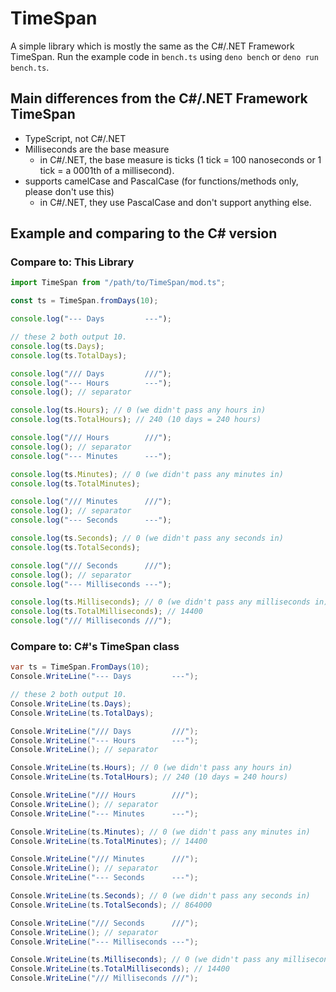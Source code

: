 # TimeSpan

A simple library which is mostly the same as the C#/.NET Framework TimeSpan. Run
the example code in `bench.ts` using `deno bench` or `deno run bench.ts`.

## Main differences from the C#/.NET Framework TimeSpan

-   TypeScript, not C#/.NET
-   Milliseconds are the base measure
    -   in C#/.NET, the base measure is ticks (1 tick = 100 nanoseconds or 1 tick =
        a 0001th of a millisecond).
-   supports camelCase and PascalCase (for functions/methods only, please don't
    use this)
    -   in C#/.NET, they use PascalCase and don't support anything else.

## Example and comparing to the C# version

### Compare to: This Library

```ts
import TimeSpan from "/path/to/TimeSpan/mod.ts";

const ts = TimeSpan.fromDays(10);

console.log("--- Days         ---");

// these 2 both output 10.
console.log(ts.Days);
console.log(ts.TotalDays);

console.log("/// Days         ///");
console.log("--- Hours        ---");
console.log(); // separator

console.log(ts.Hours); // 0 (we didn't pass any hours in)
console.log(ts.TotalHours); // 240 (10 days = 240 hours)

console.log("/// Hours        ///");
console.log(); // separator
console.log("--- Minutes      ---");

console.log(ts.Minutes); // 0 (we didn't pass any minutes in)
console.log(ts.TotalMinutes);

console.log("/// Minutes      ///");
console.log(); // separator
console.log("--- Seconds      ---");

console.log(ts.Seconds); // 0 (we didn't pass any seconds in)
console.log(ts.TotalSeconds);

console.log("/// Seconds      ///");
console.log(); // separator
console.log("--- Milliseconds ---");

console.log(ts.Milliseconds); // 0 (we didn't pass any milliseconds in)
console.log(ts.TotalMilliseconds); // 14400
console.log("/// Milliseconds ///");
```

### Compare to: C#'s TimeSpan class

```cs
var ts = TimeSpan.FromDays(10);
Console.WriteLine("--- Days         ---");

// these 2 both output 10.
Console.WriteLine(ts.Days);
Console.WriteLine(ts.TotalDays);

Console.WriteLine("/// Days         ///");
Console.WriteLine("--- Hours        ---");
Console.WriteLine(); // separator

Console.WriteLine(ts.Hours); // 0 (we didn't pass any hours in)
Console.WriteLine(ts.TotalHours); // 240 (10 days = 240 hours)

Console.WriteLine("/// Hours        ///");
Console.WriteLine(); // separator
Console.WriteLine("--- Minutes      ---");

Console.WriteLine(ts.Minutes); // 0 (we didn't pass any minutes in)
Console.WriteLine(ts.TotalMinutes); // 14400

Console.WriteLine("/// Minutes      ///");
Console.WriteLine(); // separator
Console.WriteLine("--- Seconds      ---");

Console.WriteLine(ts.Seconds); // 0 (we didn't pass any seconds in)
Console.WriteLine(ts.TotalSeconds); // 864000

Console.WriteLine("/// Seconds      ///");
Console.WriteLine(); // separator
Console.WriteLine("--- Milliseconds ---");

Console.WriteLine(ts.Milliseconds); // 0 (we didn't pass any milliseconds in)
Console.WriteLine(ts.TotalMilliseconds); // 14400
Console.WriteLine("/// Milliseconds ///");
```
